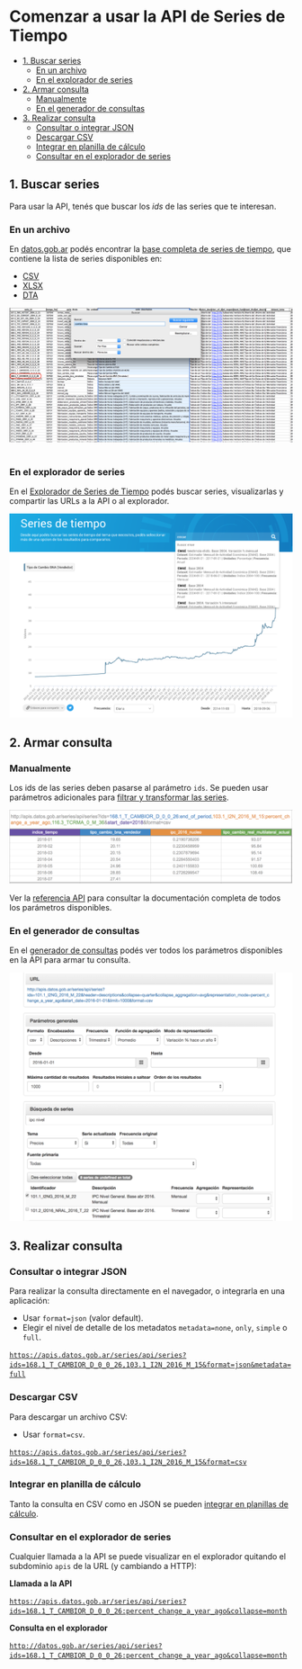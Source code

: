 # Comenzar a usar la API de Series de Tiempo

<!-- START doctoc generated TOC please keep comment here to allow auto update -->
<!-- DON'T EDIT THIS SECTION, INSTEAD RE-RUN doctoc TO UPDATE -->
 

- [1. Buscar series](#1-buscar-series)
    - [En un archivo](#en-un-archivo)
    - [En el explorador de series](#en-el-explorador-de-series)
- [2. Armar consulta](#2-armar-consulta)
    - [Manualmente](#manualmente)
    - [En el generador de consultas](#generador-de-consultas)
- [3. Realizar consulta](#3-realizar-consulta)
    - [Consultar o integrar JSON](#consultar-o-integrar-json)
    - [Descargar CSV](#descargar-csv)
    - [Integrar en planilla de cálculo](#integrar-en-planilla-de-calculo)
    - [Consultar en el explorador de series](#consultar-en-el-explorador-de-series)

<!-- END doctoc generated TOC please keep comment here to allow auto update -->

## 1. Buscar series

Para usar la API, tenés que buscar los _ids_ de las series que te interesan.

### En un archivo

En [datos.gob.ar](http://datos.gob.ar) podés encontrar la [base completa de series de tiempo](http://datos.gob.ar/dataset/modernizacion-base-series-tiempo-administracion-publica-nacional), que contiene la lista de series disponibles en:

+ [CSV](http://infra.datos.gob.ar/catalog/modernizacion/dataset/1/distribution/1.2/download/series-tiempo-metadatos.csv)
+ [XLSX](http://infra.datos.gob.ar/catalog/modernizacion/dataset/1/distribution/1.6/download/series-tiempo-metadatos.xlsx)
+ [DTA](http://infra.datos.gob.ar/catalog/modernizacion/dataset/1/distribution/1.10/download/series-tiempo-metadatos.dta)

![](assets/busqueda_excel.png)
<br><br>

### En el explorador de series

En el [Explorador de Series de Tiempo](http://datos.gob.ar/series) podés buscar series, visualizarlas y compartir las URLs a la API o al explorador.

![](assets/explorador_series.png)

## 2. Armar consulta

### Manualmente

Los ids de las series deben pasarse al parámetro `ids`. Se pueden usar parámetros adicionales para [filtrar y transformar las series](additional_parameters.md).

[![](assets/ejemplo_consulta.png)](https://apis.datos.gob.ar/series/api/series?ids=168.1_T_CAMBIOR_D_0_0_26,103.1_I2N_2016_M_15&format=csv)

Ver la [referencia API](reference/api_reference.md) para consultar la documentación completa de todos los parámetros disponibles.

### En el generador de consultas

En el [generador de consultas](https://datosgobar.github.io/series-tiempo-ar-call-generator) podés ver todos los parámetros disponibles en la API para armar tu consulta.

![](assets/generacion_consulta_generador.png)

## 3. Realizar consulta

### Consultar o integrar JSON

Para realizar la consulta directamente en el navegador, o integrarla en una aplicación:

* Usar `format=json` (valor default).
* Elegir el nivel de detalle de los metadatos `metadata=none`, `only`, `simple` o `full`.

[`https://apis.datos.gob.ar/series/api/series?ids=168.1_T_CAMBIOR_D_0_0_26,103.1_I2N_2016_M_15&format=json&metadata=full`](https://apis.datos.gob.ar/series/api/series?ids=168.1_T_CAMBIOR_D_0_0_26,103.1_I2N_2016_M_15&format=json&metadata=full)

### Descargar CSV

Para descargar un archivo CSV:

* Usar `format=csv`.

[`https://apis.datos.gob.ar/series/api/series?ids=168.1_T_CAMBIOR_D_0_0_26,103.1_I2N_2016_M_15&format=csv`](https://apis.datos.gob.ar/series/api/series?ids=168.1_T_CAMBIOR_D_0_0_26,103.1_I2N_2016_M_15)

### Integrar en planilla de cálculo

Tanto la consulta en CSV como en JSON se pueden [integrar en planillas de cálculo](spreadsheet_integration.md).

### Consultar en el explorador de series

Cualquier llamada a la API se puede visualizar en el explorador quitando el subdominio `apis` de la URL (y cambiando a HTTP):

**Llamada a la API**

[`https://apis.datos.gob.ar/series/api/series?ids=168.1_T_CAMBIOR_D_0_0_26:percent_change_a_year_ago&collapse=month`](https://apis.datos.gob.ar/series/api/series?ids=168.1_T_CAMBIOR_D_0_0_26:percent_change_a_year_ago&collapse=month)

**Consulta en el explorador**

[`http://datos.gob.ar/series/api/series?ids=168.1_T_CAMBIOR_D_0_0_26:percent_change_a_year_ago&collapse=month`](http://datos.gob.ar/series/api/series?ids=168.1_T_CAMBIOR_D_0_0_26:percent_change_a_year_ago&collapse=month)
